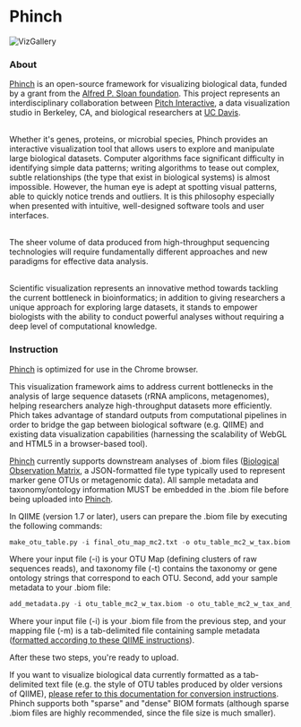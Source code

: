 # Phinch

![VizGallery](https://github.com/shujianbu/phinch/blob/master/viz_gallery.png?raw=true)

### About 

[Phinch](http://phinch.org/) is an open-source framework for visualizing biological data, funded by a grant from the [Alfred P. Sloan foundation](http://www.sloan.org/). This project represents an interdisciplinary collaboration between [Pitch Interactive](http://www.pitchinteractive.com/beta/index.php), a data visualization studio in Berkeley, CA, and biological researchers at [UC Davis](http://www.ucdavis.edu/). </br></br>
            
Whether it's genes, proteins, or microbial species, Phinch provides an interactive visualization tool that allows users to explore and manipulate large biological datasets. Computer algorithms face significant difficulty in identifying simple data patterns; writing algorithms to tease out complex, subtle relationships (the type that exist in biological systems) is almost impossible. However, the human eye is adept at spotting visual patterns, able to quickly notice trends and outliers. It is this philosophy especially when presented with intuitive, well-designed software tools and user interfaces.</br></br>
            
The sheer volume of data produced from high-throughput sequencing technologies will require fundamentally different approaches and new paradigms for effective data analysis.</br></br>

Scientific visualization represents an innovative method towards tackling the current bottleneck in bioinformatics; in addition to giving researchers a unique approach for exploring large datasets, it stands to empower biologists with the ability to conduct powerful analyses without requiring a deep level of computational knowledge. 

### Instruction

[Phinch](http://phinch.org/) is optimized for use in the Chrome browser.

This visualization framework aims to address current bottlenecks in the analysis of large sequence datasets (rRNA amplicons, metagenomes), helping researchers analyze high-throughput datasets more efficiently. Phich takes advantage of standard outputs from computational pipelines in order to bridge the gap between biological software (e.g. QIIME) and existing data visualization capabilities (harnessing the scalability of WebGL and HTML5 in a browser-based tool). 

[Phinch](http://phinch.org/) currently supports downstream analyses of .biom files ([Biological Observation Matrix](http://biom-format.org/), a JSON-formatted file type typically used to represent marker gene OTUs or metagenomic data). All sample metadata and taxonomy/ontology information MUST be embedded in the .biom file before being uploaded into [Phinch](http://phinch.org/).

In QIIME (version 1.7 or later), users can prepare the .biom file by executing the following commands:

```Python
make_otu_table.py -i final_otu_map_mc2.txt -o otu_table_mc2_w_tax.biom -t rep_set_tax_assignments.txt
```

Where your input file (-i) is your OTU Map (defining clusters of raw sequences reads), and taxonomy file (-t) contains the taxonomy or gene ontology strings that correspond to each OTU.
Second, add your sample metadata to your .biom file:

```Python
add_metadata.py -i otu_table_mc2_w_tax.biom -o otu_table_mc2_w_tax_and_metadata.biom -m sample_metadata_mapping_file.txt
```

Where your input file (-i) is your .biom file from the previous step, and your mapping file (-m) is a tab-delimited file containing sample metadata ([formatted according to these QIIME instructions](http://qiime.org/documentation/file_formats.html#metadata-mapping-files)).

After these two steps, you're ready to upload.

If you want to visualize biological data currently formatted as a tab-delimited text file (e.g. the style of OTU tables produced by older versions of QIIME), [please refer to this documentation for conversion instructions](https://github.com/biom-format/biom-format/blob/df81277857a553e7e5c9679924e09861d8a5f61f/doc/documentation/biom_conversion.rst). Phinch supports both "sparse" and "dense" BIOM formats (although sparse .biom files are highly recommended, since the file size is much smaller). 

